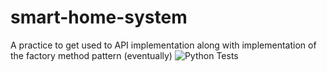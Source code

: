 # smart-home-system
A practice to get used to API implementation along with implementation of the factory method pattern (eventually) 
![Python Tests](https://github.com/aamaya33/smart-home-system/actions/workflows/python-test.yml/badge.svg)
